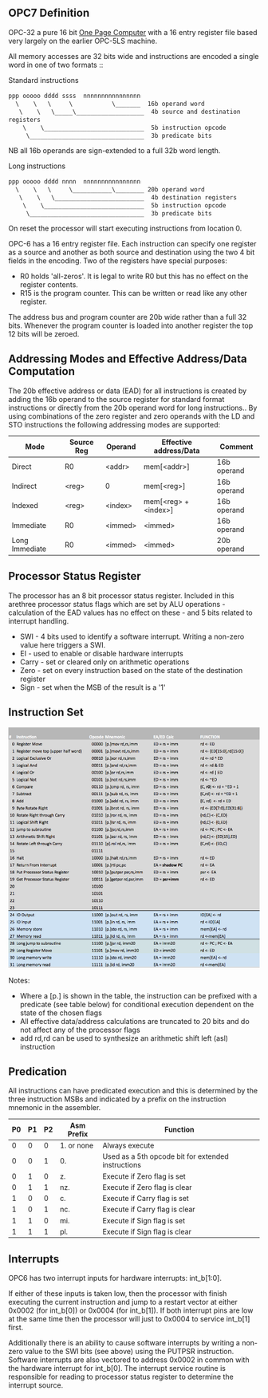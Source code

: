 OPC7 Definition
-----------------

OPC-32 a pure 16 bit [One Page Computer](.) with a 16 entry register file based very largely on the earlier
OPC-5LS machine.

All memory accesses are 32 bits wide and instructions are encoded a single word in one of two formats ::

Standard instructions

    ppp ooooo dddd ssss  nnnnnnnnnnnnnnnn
      \    \   \     \           \_______  16b operand word
       \    \   \_____\___________________  4b source and destination registers
        \    \____________________________  5b instruction opcode
         \________________________________  3b predicate bits                         

NB all 16b operands are sign-extended to a full 32b word length.

Long instructions

    ppp ooooo dddd nnnn  nnnnnnnnnnnnnnnn
      \    \   \     \___________\________ 20b operand word
       \    \   \_________________________  4b destination registers
        \    \____________________________  5b instruction opcode
         \________________________________  3b predicate bits                         

On reset the processor will start executing instructions from location 0.

OPC-6 has a 16 entry register file. Each instruction can specify one register as a source and another as both source
and destination using the two 4 bit fields in the encoding. Two of the registers have special purposes:

  * R0 holds 'all-zeros'. It is legal to write R0 but this has no effect on the register contents.
  * R15 is the program counter. This can be written or read like any other register.

The address bus and program counter are 20b wide rather than a full 32 bits. Whenever the program counter is
loaded into another register the top 12 bits will be zeroed.

Addressing Modes and Effective Address/Data Computation
-------------------------------------------------------

The 20b effective address or data (EAD) for all instructions is created by adding the 16b operand to the source register for standard
format instructions or directly from the 20b operand word for long instructions.. By using combinations of the zero register and zero
operands with the LD and STO instructions the following addressing modes are supported:

  |  Mode          | Source Reg | Operand   |  Effective address/Data  | Comment                 |
  |--------------- |------------|-----------|--------------------------|-------------------------|
  | Direct         | R0         | \<addr\>  | mem[\<addr\>]            | 16b operand             |
  | Indirect       | \<reg\>    | 0         | mem[\<reg\>]             | 16b operand             |
  | Indexed        | \<reg\>    | \<index\> | mem[\<reg\> + \<index\>] | 16b operand             |
  | Immediate      | R0         | \<immed\> | \<immed\>                | 16b operand             |
  | Long Immediate | R0         | \<immed\> | \<immed\>                | 20b operand             |

Processor Status Register
-------------------------

The processor has an 8 bit processor status register. Included in this arethree processor status flags which 
are set by ALU operations - calculation of the EAD values has no effect on these - and 5 bits related to interrupt
handling. 

  * SWI   - 4 bits used to identify a software interrupt. Writing a non-zero value here triggers a SWI.
  * EI    - used to enable or disable hardware interrupts
  * Carry - set or cleared only on arithmetic operations
  * Zero  - set on every instruction based on the state of the destination register
  * Sign  - set when the MSB of the result is a '1'

Instruction Set
---------------

![OPC7 Instruction Set](./opc7_instruction_set.png)

Notes:

  * Where a [p.] is shown in the table, the instruction can be prefixed with a predicate (see table below) for conditional execution dependent on the state of the chosen flags
  * All effective data/address calculations are truncated to 20 bits and do not affect any of the processor flags
  * add rd,rd can be used to synthesize an arithmetic shift left (asl) instruction

Predication
-----------

All instructions can have predicated execution and this is determined by the three instruction MSBs and indicated by
a prefix on the instruction mnemonic in the assembler.

  | P0 | P1 | P2 | Asm Prefix | Function                                           |
  |----|----|----|------------|----------------------------------------------------|
  |  0 |  0 |  0 | 1. or none | Always execute                                     |
  |  0 |  0 |  1 | 0.         | Used as a 5th opcode bit for extended instructions |
  |  0 |  1 |  0 | z.         | Execute if Zero flag is set                        |
  |  0 |  1 |  1 | nz.        | Execute if Zero flag is clear                      |
  |  1 |  0 |  0 | c.         | Execute if Carry flag is set                       |
  |  1 |  0 |  1 | nc.        | Execute if Carry flag is clear                     |
  |  1 |  1 |  0 | mi.        | Execute if Sign flag is set                        |
  |  1 |  1 |  1 | pl.        | Execute if Sign flag is clear                      |
  
  
Interrupts
----------
  
OPC6 has two interrupt inputs for hardware interrupts: int\_b[1:0].
  
If either of these inputs is taken low, then the processor with finish executing the current instruction and jump to a restart vector at either 0x0002 (for int\_b[0]) or 0x0004 (for int\_b[1]). If both interrupt pins are low at the same time then the processor will just to 0x0004 to service int\_b[1] first.
  
Additionally there is an ability to cause software interrupts by writing a non-zero value to the SWI bits (see above) using the PUTPSR instruction. Software interrupts are also vectored to address 0x0002 in common with the hardware interrupt for int\_b[0]. The interrupt service routine is responsible for reading to processor status register to determine the interrupt source.
  
  
